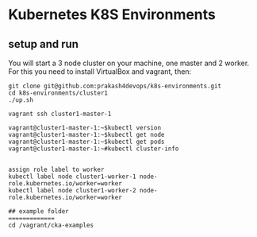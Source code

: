 # Kubernetes K8S  Environments


## setup and run
You will start a 3 node cluster on your machine, one master and 2 worker. For this you need to install VirtualBox and vagrant, then:


```
git clone git@github.com:prakash4devops/k8s-environments.git
cd k8s-environments/cluster1
./up.sh

vagrant ssh cluster1-master-1

vagrant@cluster1-master-1:~$kubectl version
vagrant@cluster1-master-1:~$kubectl get node
vagrant@cluster1-master-1:~$kubectl get pods
vagrant@cluster1-master-1:~#kubectl cluster-info


assign role label to worker
kubectl label node cluster1-worker-1 node-role.kubernetes.io/worker=worker
kubectl label node cluster1-worker-2 node-role.kubernetes.io/worker=worker

## example folder
=============
cd /vagrant/cka-examples

```
